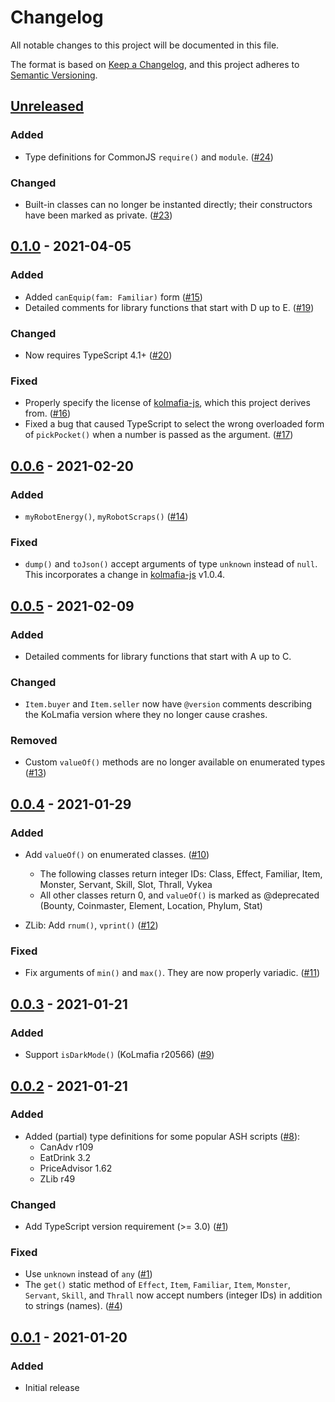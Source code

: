 # Changelog

All notable changes to this project will be documented in this file.

The format is based on [Keep a Changelog](https://keepachangelog.com/en/1.0.0/),
and this project adheres to [Semantic Versioning](https://semver.org/spec/v2.0.0.html).

<!--
List of sections:
- Added: for new features.
- Changed: for changes in existing functionality.
- Deprecated: for soon-to-be removed features.
- Removed: for now removed features.
- Fixed: for any bug fixes.
- Security: in case of vulnerabilities.
-->

## [Unreleased]

### Added

- Type definitions for CommonJS `require()` and `module`. ([#24])

### Changed

- Built-in classes can no longer be instanted directly; their constructors have
  been marked as private. ([#23])

[#23]: https://github.com/pastelmind/kolmafia-types/pull/23
[#24]: https://github.com/pastelmind/kolmafia-types/pull/24

## [0.1.0] - 2021-04-05

### Added

- Added `canEquip(fam: Familiar)` form ([#15])
- Detailed comments for library functions that start with D up to E. ([#19])

### Changed

- Now requires TypeScript 4.1+ ([#20])

### Fixed

- Properly specify the license of [kolmafia-js], which this project derives
  from. ([#16])
- Fixed a bug that caused TypeScript to select the wrong overloaded form of
  `pickPocket()` when a number is passed as the argument. ([#17])

[#15]: https://github.com/pastelmind/kolmafia-types/pull/15
[#16]: https://github.com/pastelmind/kolmafia-types/pull/16
[#17]: https://github.com/pastelmind/kolmafia-types/pull/17
[#19]: https://github.com/pastelmind/kolmafia-types/pull/19
[#20]: https://github.com/pastelmind/kolmafia-types/pull/20

## [0.0.6] - 2021-02-20

### Added

- `myRobotEnergy()`, `myRobotScraps()` ([#14])

### Fixed

- `dump()` and `toJson()` accept arguments of type `unknown` instead of `null`.
  This incorporates a change in [kolmafia-js] v1.0.4.

[#14]: https://github.com/pastelmind/kolmafia-types/pull/14

## [0.0.5] - 2021-02-09

### Added

- Detailed comments for library functions that start with A up to C.

### Changed

- `Item.buyer` and `Item.seller` now have `@version` comments describing the
  KoLmafia version where they no longer cause crashes.

### Removed

- Custom `valueOf()` methods are no longer available on enumerated types ([#13])

[#13]: https://github.com/pastelmind/kolmafia-types/pull/13

## [0.0.4] - 2021-01-29

### Added

- Add `valueOf()` on enumerated classes. ([#10])

  - The following classes return integer IDs:
    Class, Effect, Familiar, Item, Monster, Servant, Skill, Slot, Thrall, Vykea
  - All other classes return 0, and `valueOf()` is marked as @deprecated
    (Bounty, Coinmaster, Element, Location, Phylum, Stat)

- ZLib: Add `rnum()`, `vprint()` ([#12])

### Fixed

- Fix arguments of `min()` and `max()`. They are now properly variadic. ([#11])

[#10]: https://github.com/pastelmind/kolmafia-types/pull/10
[#11]: https://github.com/pastelmind/kolmafia-types/pull/11
[#12]: https://github.com/pastelmind/kolmafia-types/pull/12

## [0.0.3] - 2021-01-21

### Added

- Support `isDarkMode()` (KoLmafia r20566) ([#9])

[#9]: https://github.com/pastelmind/kolmafia-types/pull/9

## [0.0.2] - 2021-01-21

### Added

- Added (partial) type definitions for some popular ASH scripts ([#8]):
  - CanAdv r109
  - EatDrink 3.2
  - PriceAdvisor 1.62
  - ZLib r49

### Changed

- Add TypeScript version requirement (>= 3.0) ([#1])

### Fixed

- Use `unknown` instead of `any` ([#1])
- The `get()` static method of `Effect`, `Item`, `Familiar`, `Item`, `Monster`,
  `Servant`, `Skill`, and `Thrall` now accept numbers (integer IDs) in addition
  to strings (names). ([#4])

[#1]: https://github.com/pastelmind/kolmafia-types/pull/1
[#4]: https://github.com/pastelmind/kolmafia-types/pull/4
[#8]: https://github.com/pastelmind/kolmafia-types/pull/8

## [0.0.1] - 2021-01-20

### Added

- Initial release

[unreleased]: https://github.com/pastelmind/kolmafia-types/compare/v0.1.0...HEAD
[0.1.0]: https://github.com/pastelmind/kolmafia-types/compare/v0.0.6...v0.1.0
[0.0.6]: https://github.com/pastelmind/kolmafia-types/compare/v0.0.5...v0.0.6
[0.0.5]: https://github.com/pastelmind/kolmafia-types/compare/v0.0.4...v0.0.5
[0.0.4]: https://github.com/pastelmind/kolmafia-types/compare/v0.0.3...v0.0.4
[0.0.3]: https://github.com/pastelmind/kolmafia-types/compare/v0.0.2...v0.0.3
[0.0.2]: https://github.com/pastelmind/kolmafia-types/compare/v0.0.1...v0.0.2
[0.0.1]: https://github.com/pastelmind/kolmafia-types/releases/tag/v0.0.1
[kolmafia-js]: https://github.com/Loathing-Associates-Scripting-Society/kolmafia-js
